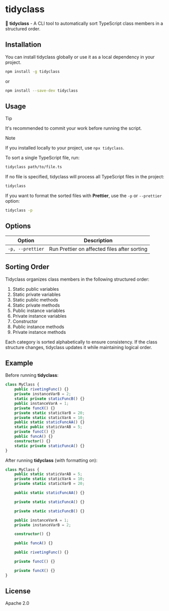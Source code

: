 # tidyclass

🧹 **tidyclass** - A CLI tool to automatically sort TypeScript class members in a structured order.

## Installation

You can install tidyclass globally or use it as a local dependency in your project.

```sh
npm install -g tidyclass
```

or

```sh
npm install --save-dev tidyclass
```

## Usage

> [!TIP]
>
> It's recommended to commit your work before running the script.

> [!NOTE]
>
> If you installed locally to your project, use `npx tidyclass`.

To sort a single TypeScript file, run:

```sh
tidyclass path/to/file.ts
```

If no file is specified, tidyclass will process all TypeScript files in the project:

```sh
tidyclass
```

If you want to format the sorted files with **Prettier**, use the `-p` or `--prettier` option:

```sh
tidyclass -p
```


## Options

| Option           | Description                                                   |
|-----------------|---------------------------------------------------------------|
| `-p, --prettier` | Run Prettier on affected files after sorting    |    
         

## Sorting Order

Tidyclass organizes class members in the following structured order:

1. Static public variables
1. Static private variables
1. Static public methods
1. Static private methods
1. Public instance variables
1. Private instance variables
1. Constructor
1. Public instance methods
1. Private instance methods

Each category is sorted alphabetically to ensure consistency. If the class structure changes, tidyclass updates it while maintaining logical order.

## Example

Before running **tidyclass**:

```ts
class MyClass {
    public rivetingFunc() {}
    private instanceVarB = 2;
    static private staticFuncB() {}
    public instanceVarA = 1;
    private funcX() {}
    private static staticVarB = 20;
    private static staticVarA = 10;
    public static staticFuncAA() {}
    static public staticVarAB = 5;
    private funcC() {}
    public funcA() {}
    constructor() {}
    static private staticFuncA() {}
}
```

After running **tidyclass** (with formatting on):

```ts
class MyClass {
    public static staticVarAB = 5;
    private static staticVarA = 10;
    private static staticVarB = 20;

    public static staticFuncAA() {}

    private static staticFuncA() {}

    private static staticFuncB() {}

    public instanceVarA = 1;
    private instanceVarB = 2;

    constructor() {}

    public funcA() {}

    public rivetingFunc() {}

    private funcC() {}

    private funcX() {}
}
```

## License

Apache 2.0

